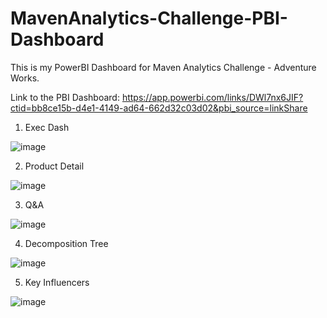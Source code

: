 # MavenAnalytics-Challenge-PBI-Dashboard
This is my PowerBI Dashboard for Maven Analytics Challenge - Adventure Works.

Link to the PBI Dashboard: https://app.powerbi.com/links/DWl7nx6JIF?ctid=bb8ce15b-d4e1-4149-ad64-662d32c03d02&pbi_source=linkShare

1. Exec Dash

![image](https://github.com/hoangfotu/MavenAnalytics-Challenge-PBI-Dashboard/assets/69036719/d67df9ee-13cd-44ca-b490-cdbda96d61a0)

2. Product Detail

![image](https://github.com/hoangfotu/MavenAnalytics-Challenge-PBI-Dashboard/assets/69036719/40acc8ea-fa16-4b4e-b252-ac4bbd256b31)

3. Q&A

![image](https://github.com/hoangfotu/MavenAnalytics-Challenge-PBI-Dashboard/assets/69036719/82ce6f07-6746-4196-98ef-84d770acd00b)

4. Decomposition Tree

![image](https://github.com/hoangfotu/MavenAnalytics-Challenge-PBI-Dashboard/assets/69036719/99c34fc0-f67a-44e2-8769-5a1ac82daa64)

5. Key Influencers

![image](https://github.com/hoangfotu/MavenAnalytics-Challenge-PBI-Dashboard/assets/69036719/355336c1-eee5-4a23-8943-ecc1b2567577)
